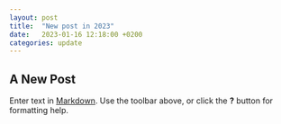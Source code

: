 ```yaml
---
layout: post
title:  "New post in 2023"
date:   2023-01-16 12:18:00 +0200
categories: update
---
```

## A New Post

Enter text in [Markdown](http://daringfireball.net/projects/markdown/). Use the toolbar above, or click the **?** button for formatting help.

